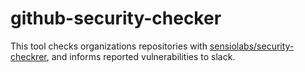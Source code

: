 # github-security-checker

This tool checks organizations repositories with [sensiolabs/security-checkrer](https://github.com/sensiolabs/security-checker), and informs reported vulnerabilities to slack.
